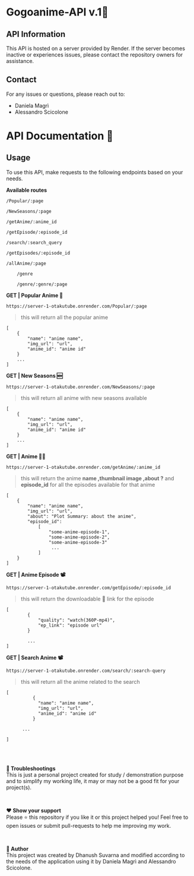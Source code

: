 # Gogoanime-API v.1🧬

## API Information

This API is hosted on a server provided by Render. If the server becomes inactive or experiences issues, please contact the repository owners for assistance.

## Contact

For any issues or questions, please reach out to:

- Daniela Magrì
- Alessandro Scicolone

# API Documentation 📑

## Usage

To use this API, make requests to the following endpoints based on your needs.

**Available routes**
	
	/Popular/:page
	
	/NewSeasons/:page
	
	/getAnime/:anime_id
	
	/getEpisode/:episode_id
	
	/search/:search_query
 	
  	/getEpisodes/:episode_id

   	/allAnime/:page

    	/genre

     	/genre/:genre/:page
	

**GET | Popular Anime 🍿**
```
https://server-1-otakutube.onrender.com/Popular/:page
```
 >this will return all the popular anime
```
[
    {
        "name": "anime name",
        "img_url": "url",
        "anime_id": "anime id"
    }
    ...
]
```

**GET | New Seasons 🆕**
```
https://server-1-otakutube.onrender.com/NewSeasons/:page
```
 >this will return all anime with new seasons available
```
[
    {
        "name": "anime name",
        "img_url": "url",
        "anime_id": "anime id"
    }
    ...
]
```
**GET | Anime 🕵️‍♂️**
```
https://server-1-otakutube.onrender.com/getAnime/:anime_id
```
 >this will return the anime **name ,thumbnail image ,about  ?** and **episode_id** for all the episodes available for that anime
```
[
	{
	    "name": "anime name",
	    "img_url": "url",
	    "about": "Plot Summary: about the anime",
	    "episode_id": 
		    [
		        "some-anime-episode-1",
		        "some-anime-episode-2",
		        "some-anime-episode-3"
		         ...
		    ]
	}
]
```
**GET  | Anime Episode 📽**
```
https://server-1-otakutube.onrender.com/getEpisode/:episode_id
```
 >this will return the downloadable  🔻 link for the episode
```
[
	    {
	        "quality": "watch(360P-mp4)",
	        "ep_link": "episode url"
	    }
	    
	    ...
]
```

**GET  | Search Anime 📽**
```
https://server-1-otakutube.onrender.com/search/:search-query
```
 >this will return all the anime related to the search
```
[
    	  {
        	"name": "anime name",
        	"img_url": "url",
        	"anime_id": "anime id"
    	  }
	  
	  ...
	  
]	  
```
<br />
<br />

**💢 Troubleshootings**
<br />
This is just a personal project created for study / demonstration purpose and to simplify my working life, it may or may not be a good fit for your project(s).

<br />

**❤️ Show your support**
<br />
Please ⭐ this repository if you like it or this project helped you!
Feel free to open issues or submit pull-requests to help me improving my work.

<br />

**🤖 Author**
<br />
This project was created by Dhanush Suvarna and modified according to the needs of the application using it by Daniela Magrì and Alessandro Scicolone.

